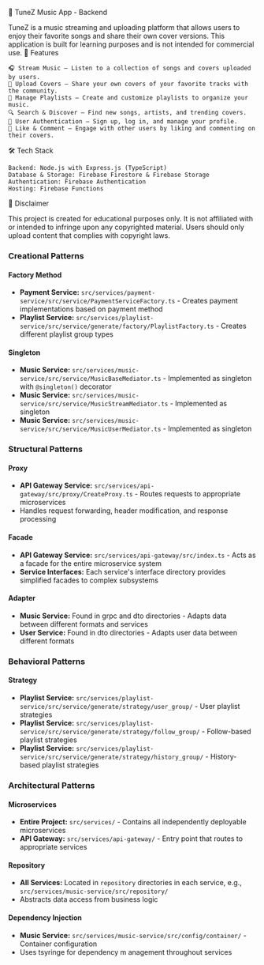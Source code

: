 🎵 TuneZ Music App - Backend

TuneZ is a music streaming and uploading platform that allows users to enjoy their favorite songs and share their own cover versions. This application is built for learning purposes and is not intended for commercial use.
📌 Features

    🎧 Stream Music – Listen to a collection of songs and covers uploaded by users.
    🎤 Upload Covers – Share your own covers of your favorite tracks with the community.
    📂 Manage Playlists – Create and customize playlists to organize your music.
    🔍 Search & Discover – Find new songs, artists, and trending covers.
    👤 User Authentication – Sign up, log in, and manage your profile.
    💬 Like & Comment – Engage with other users by liking and commenting on their covers.

🛠️ Tech Stack

    Backend: Node.js with Express.js (TypeScript)
    Database & Storage: Firebase Firestore & Firebase Storage
    Authentication: Firebase Authentication
    Hosting: Firebase Functions

📜 Disclaimer

This project is created for educational purposes only. It is not affiliated with or intended to infringe upon any copyrighted material. Users should only upload content that complies with copyright laws.

### Creational Patterns

#### Factory Method
- **Payment Service:** `src/services/payment-service/src/service/PaymentServiceFactory.ts` - Creates payment implementations based on payment method
- **Playlist Service:** `src/services/playlist-service/src/service/generate/factory/PlaylistFactory.ts` - Creates different playlist group types

#### Singleton
- **Music Service:** `src/services/music-service/src/service/MusicBaseMediator.ts` - Implemented as singleton with `@singleton()` decorator
- **Music Service:** `src/services/music-service/src/service/MusicStreamMediator.ts` - Implemented as singleton
- **Music Service:** `src/services/music-service/src/service/MusicUserMediator.ts` - Implemented as singleton

### Structural Patterns

#### Proxy
- **API Gateway Service:** `src/services/api-gateway/src/proxy/CreateProxy.ts` - Routes requests to appropriate microservices
- Handles request forwarding, header modification, and response processing

#### Facade
- **API Gateway Service:** `src/services/api-gateway/src/index.ts` - Acts as a facade for the entire microservice system
- **Service Interfaces:** Each service's interface directory provides simplified facades to complex subsystems

#### Adapter
- **Music Service:** Found in grpc and dto directories - Adapts data between different formats and services
- **User Service:** Found in dto directories - Adapts user data between different formats

### Behavioral Patterns

#### Strategy
- **Playlist Service:** `src/services/playlist-service/src/service/generate/strategy/user_group/` - User playlist strategies
- **Playlist Service:** `src/services/playlist-service/src/service/generate/strategy/follow_group/` - Follow-based playlist strategies
- **Playlist Service:** `src/services/playlist-service/src/service/generate/strategy/history_group/` - History-based playlist strategies

### Architectural Patterns

#### Microservices
- **Entire Project:** `src/services/` - Contains all independently deployable microservices
- **API Gateway:** `src/services/api-gateway/` - Entry point that routes to appropriate services

#### Repository
- **All Services:** Located in `repository` directories in each service, e.g., `src/services/music-service/src/repository/`
- Abstracts data access from business logic

#### Dependency Injection
- **Music Service:** `src/services/music-service/src/config/container/` - Container configuration
- Uses tsyringe for dependency m anagement throughout services